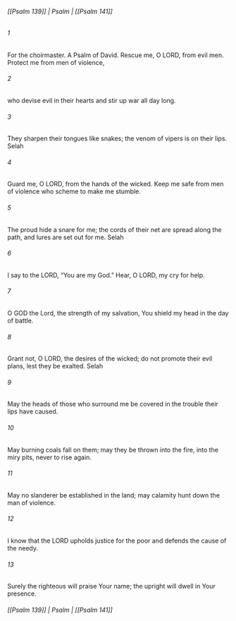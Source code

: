 ###### [[Psalm 139]] | Psalm | [[Psalm 141]]

###### 1
For the choirmaster. A Psalm of David. Rescue me, O LORD, from evil men. Protect me from men of violence,
###### 2
who devise evil in their hearts and stir up war all day long.
###### 3
They sharpen their tongues like snakes; the venom of vipers is on their lips. Selah
###### 4
Guard me, O LORD, from the hands of the wicked. Keep me safe from men of violence who scheme to make me stumble.
###### 5
The proud hide a snare for me; the cords of their net are spread along the path, and lures are set out for me. Selah
###### 6
I say to the LORD, “You are my God.” Hear, O LORD, my cry for help.
###### 7
O GOD the Lord, the strength of my salvation, You shield my head in the day of battle.
###### 8
Grant not, O LORD, the desires of the wicked; do not promote their evil plans, lest they be exalted. Selah
###### 9
May the heads of those who surround me be covered in the trouble their lips have caused.
###### 10
May burning coals fall on them; may they be thrown into the fire, into the miry pits, never to rise again.
###### 11
May no slanderer be established in the land; may calamity hunt down the man of violence.
###### 12
I know that the LORD upholds justice for the poor and defends the cause of the needy.
###### 13
Surely the righteous will praise Your name; the upright will dwell in Your presence.

###### [[Psalm 139]] | Psalm | [[Psalm 141]]
